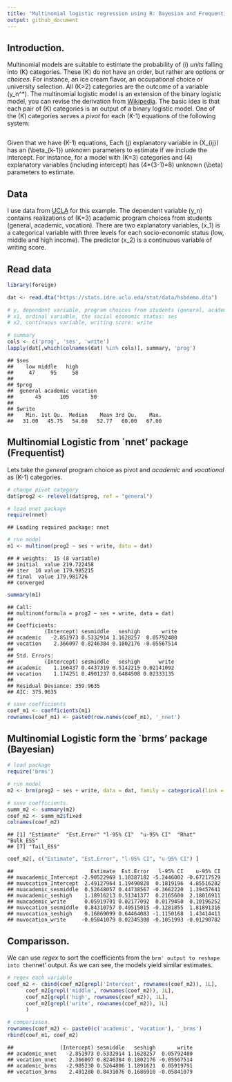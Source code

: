 ```yaml
---
title: "Multinomial logistic regression using R: Bayesian and Frequentist models."
output: github_document
---
```


## Introduction.

Multinomial models are suitable to estimate the probability of \(i\)
*units* falling into \(K\) categories. These \(K\) do not have an order,
but rather are options or *choices*. For instance, an ice cream flavor,
an occupational choice or university selection. All \(K>2\) categories
are the outcome of a variable \(y_n^*\). The multinomial logistic model
is an extension of the binary logistic model, you can revise the
derivation from
[Wikipedia](https://en.wikipedia.org/wiki/Multinomial_logistic_regression).
The basic idea is that each pair of \(K\) categories is an output of a
binary logistic model. One of the \(K\) categories serves a *pivot* for
each \(K-1\) equations of the following system:

<math>  </math>

Given that we have \(K-1\) equations, Each \(j\) explanatory variable in
\(X_{ij}\) has an \(\beta_{k-1}\) unknown parameters to estimate if we
include the intercept. For instance, for a model with \(K=3\) categories
and \(4\) explanatory variables (including intercept) has \(4*(3-1)=8\)
unknown \(\beta\) parameters to estimate.

## Data

I use data from
[UCLA](https://stats.idre.ucla.edu/r/dae/multinomial-logistic-regression/)
for this example. The dependent variable \(y_n\) contains realizations
of \(K=3\) academic program choices from students (general, academic,
vocation). There are two explanatory variables, \(x_1\) is a categorical
variable with three levels for each socio-economic status (low, middle
and high income). The predictor \(x_2\) is a continuous variable of
writing score.

## Read data

``` r
library(foreign)

dat <- read.dta("https://stats.idre.ucla.edu/stat/data/hsbdemo.dta")

# y, dependent variable, program choices from students (general, academic, vocation): prog
# x1, ordinal variable, the social economic status: ses
# x2, continuous variable, writing score: write

# summary
cols <- c('prog', 'ses', 'write')
lapply(dat[,which(colnames(dat) %in% cols)], summary, 'prog')
```

    ## $ses
    ##    low middle   high 
    ##     47     95     58 
    ## 
    ## $prog
    ##  general academic vocation 
    ##       45      105       50 
    ## 
    ## $write
    ##    Min. 1st Qu.  Median    Mean 3rd Qu.    Max. 
    ##   31.00   45.75   54.00   52.77   60.00   67.00

## Multinomial Logistic from \`nnet’ package (Frequentist)

Lets take the *general* program choice as pivot and *academic* and
*vocational* as \(K-1\) categories.

``` r
# change pivot category
dat$prog2 <- relevel(dat$prog, ref = "general")

# load nnet package
require(nnet)
```

    ## Loading required package: nnet

``` r
# run model
m1 <- multinom(prog2 ~ ses + write, data = dat)
```

    ## # weights:  15 (8 variable)
    ## initial  value 219.722458 
    ## iter  10 value 179.985215
    ## final  value 179.981726 
    ## converged

``` r
summary(m1)
```

    ## Call:
    ## multinom(formula = prog2 ~ ses + write, data = dat)
    ## 
    ## Coefficients:
    ##          (Intercept) sesmiddle   seshigh       write
    ## academic   -2.851973 0.5332914 1.1628257  0.05792480
    ## vocation    2.366097 0.8246384 0.1802176 -0.05567514
    ## 
    ## Std. Errors:
    ##          (Intercept) sesmiddle   seshigh      write
    ## academic    1.166437 0.4437319 0.5142215 0.02141092
    ## vocation    1.174251 0.4901237 0.6484508 0.02333135
    ## 
    ## Residual Deviance: 359.9635 
    ## AIC: 375.9635

``` r
# save coefficients
coef_m1 <- coefficients(m1)
rownames(coef_m1) <- paste0(row.names(coef_m1), '_nnet')
```

## Multinomial Logistic form the \`brms’ package (Bayesian)

``` r
# load package
require('brms')

# run model
m2 <- brm(prog2 ~ ses + write, data = dat, family = categorical(link = "logit"))
```

``` r
# save coefficients.
summ_m2 <- summary(m2)
coef_m2 <- summ_m2$fixed
colnames(coef_m2)
```

    ## [1] "Estimate"  "Est.Error" "l-95% CI"  "u-95% CI"  "Rhat"      "Bulk_ESS" 
    ## [7] "Tail_ESS"

``` r
coef_m2[, c("Estimate", "Est.Error", "l-95% CI", "u-95% CI") ]
```

    ##                         Estimate  Est.Error   l-95% CI    u-95% CI
    ## muacademic_Intercept -2.90522969 1.18387182 -5.2446002 -0.67217529
    ## muvocation_Intercept  2.49127964 1.19490828  0.1819196  4.85516282
    ## muacademic_sesmiddle  0.52648057 0.44738567 -0.3662220  1.39457641
    ## muacademic_seshigh    1.18916213 0.51341377  0.2165600  2.18016911
    ## muacademic_write      0.05919791 0.02177092  0.0179450  0.10196252
    ## muvocation_sesmiddle  0.84310757 0.49515015 -0.1281855  1.81891316
    ## muvocation_seshigh    0.16869099 0.64464083 -1.1150168  1.43414411
    ## muvocation_write     -0.05841079 0.02345308 -0.1051993 -0.01290782

## Comparisson.

We can use *regex* to sort the coefficients from the `brm' output to
reshape into the`nnet’ output. As we can see, the models yield similar
estimates.

``` r
# regex each variable
coef_m2 <- cbind(coef_m2[grepl('Intercept', rownames(coef_m2)), 1L], 
      coef_m2[grepl('middle', rownames(coef_m2)), 1L], 
      coef_m2[grepl('high', rownames(coef_m2)), 1L],
      coef_m2[grepl('write', rownames(coef_m2)), 1L]
      )

# comparisson.
rownames(coef_m2) <- paste0(c('academic', 'vocation'), '_brms')
rbind(coef_m1, coef_m2)
```

    ##               (Intercept) sesmiddle   seshigh       write
    ## academic_nnet   -2.851973 0.5332914 1.1628257  0.05792480
    ## vocation_nnet    2.366097 0.8246384 0.1802176 -0.05567514
    ## academic_brms   -2.905230 0.5264806 1.1891621  0.05919791
    ## vocation_brms    2.491280 0.8431076 0.1686910 -0.05841079
